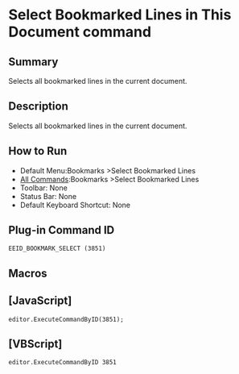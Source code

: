 # Select Bookmarked Lines in This Document command

## Summary

Selects all bookmarked lines in the current document.

## Description

Selects all bookmarked lines in the current document.

## How to Run

- Default Menu:Bookmarks \>Select Bookmarked Lines
- [All Commands](../tools/all_commands):Bookmarks \>Select Bookmarked Lines
- Toolbar: None
- Status Bar: None
- Default Keyboard Shortcut: None

## Plug-in Command ID

```
EEID_BOOKMARK_SELECT (3851)```

## Macros

## \[JavaScript\]

```
editor.ExecuteCommandByID(3851);
```

## \[VBScript\]

```
editor.ExecuteCommandByID 3851
```
